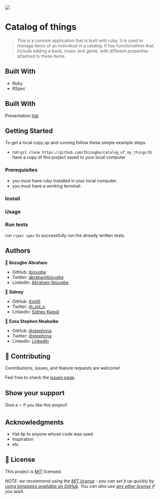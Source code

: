 ![](https://img.shields.io/badge/Microverse-blueviolet)

# Catalog of things

> This is a console application that is built with ruby. It is used to manage items of an individual in a catalog. It has functionalities that include adding a book, music and game, with different properties attached to these items.

## Built With

- Ruby
- RSpec

## Built With
Presentation [link](https://drive.google.com/file/d/1svIytEpodyxGr83srqPG22ZsHWyaT8WZ/view?usp=sharing)

## Getting Started

To get a local copy up and running follow these simple example steps.

- run `git clone https://github.com/Ibizugbe/catalog_of_my_things` to have a copy of this project saved to your local computer

### Prerequisites

- you must have ruby installed in your local computer.
- you must have a working terminal.

### Install

### Usage

### Run tests

run `rspec spec` to successfully run the already written tests.

## Authors

👤 **Ibizugbe Abraham**

- GitHub: [ibizugbe](https://github.com/ibizugbe)
- Twitter: [abrahamibizugbe](https://twitter.com/abrahamibizugbe)
- LinkedIn: [Abraham Ibizugbe](https://linkedin.com/in/abrahamibizugbe)

👤 **Sidney**

- GitHub: [XsidX](https://github.com/XsidX)
- Twitter: [@\_sid_o](https://twitter.com/_sid_o_)
- LinkedIn: [Sidney Kaguli](https://www.linkedin.com/in/sidney-kaguli)

👤 **Ezea Stephen Nnabuike**

- GitHub: [@stephnna](https://github.com/stephnna)
- Twitter: [@stephnna](https://twitter.com/stephnna)
- LinkedIn: [LinkedIn](https://www.linkedin.com/in/stephen-ezea/)

## 🤝 Contributing

Contributions, issues, and feature requests are welcome!

Feel free to check the [issues page](../../issues/).

## Show your support

Give a ⭐️ if you like this project!

## Acknowledgments

- Hat tip to anyone whose code was used
- Inspiration
- etc

## 📝 License

This project is [MIT](./LICENSE) licensed.

_NOTE: we recommend using the [MIT license](https://choosealicense.com/licenses/mit/) - you can set it up quickly by [using templates available on GitHub](https://docs.github.com/en/communities/setting-up-your-project-for-healthy-contributions/adding-a-license-to-a-repository). You can also use [any other license](https://choosealicense.com/licenses/) if you wish._
